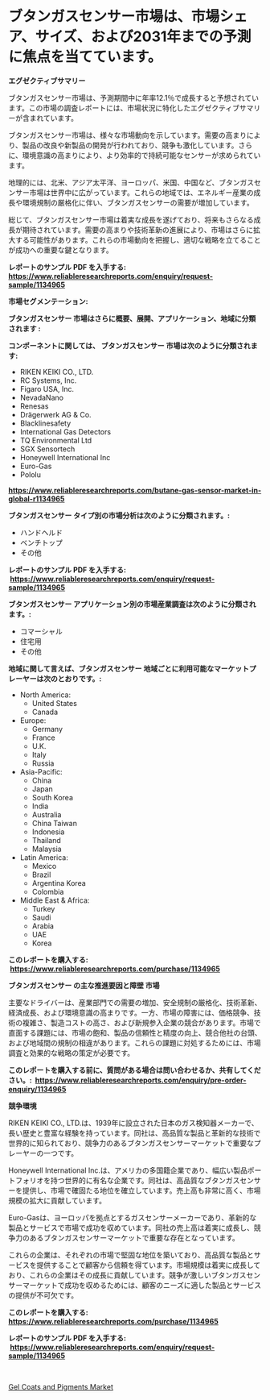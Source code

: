 <p><h1>ブタンガスセンサー市場は、市場シェア、サイズ、および2031年までの予測に焦点を当てています。</h1></p><p><strong>エグゼクティブサマリー</strong></p>
<p><p>ブタンガスセンサー市場は、予測期間中に年率12.1％で成長すると予想されています。この市場の調査レポートには、市場状況に特化したエグゼクティブサマリーが含まれています。</p><p>ブタンガスセンサー市場は、様々な市場動向を示しています。需要の高まりにより、製品の改良や新製品の開発が行われており、競争も激化しています。さらに、環境意識の高まりにより、より効率的で持続可能なセンサーが求められています。</p><p>地理的には、北米、アジア太平洋、ヨーロッパ、米国、中国など、ブタンガスセンサー市場は世界中に広がっています。これらの地域では、エネルギー産業の成長や環境規制の厳格化に伴い、ブタンガスセンサーの需要が増加しています。</p><p>総じて、ブタンガスセンサー市場は着実な成長を遂げており、将来もさらなる成長が期待されています。需要の高まりや技術革新の進展により、市場はさらに拡大する可能性があります。これらの市場動向を把握し、適切な戦略を立てることが成功への重要な鍵となります。</p></p>
<p><strong>レポートのサンプル PDF を入手する: <a href="https://www.reliableresearchreports.com/enquiry/request-sample/1134965">https://www.reliableresearchreports.com/enquiry/request-sample/1134965</a></strong></p>
<p><strong>市場セグメンテーション:</strong></p>
<p><strong> ブタンガスセンサー 市場はさらに概要、展開、アプリケーション、地域に分類されます :</strong></p>
<p><strong>コンポーネントに関しては、 ブタンガスセンサー 市場は次のように分類されます: &nbsp;</strong></p>
<p><ul><li>RIKEN KEIKI CO., LTD.</li><li>RC Systems, Inc.</li><li>Figaro USA, Inc.</li><li>NevadaNano</li><li>Renesas</li><li>Drägerwerk AG & Co.</li><li>Blacklinesafety</li><li>International Gas Detectors</li><li>TQ Environmental Ltd</li><li>SGX Sensortech</li><li>Honeywell International Inc</li><li>Euro-Gas</li><li>Pololu</li></ul></p>
<p><strong><a href="https://www.reliableresearchreports.com/butane-gas-sensor-market-in-global-r1134965">https://www.reliableresearchreports.com/butane-gas-sensor-market-in-global-r1134965</a></strong></p>
<p><strong> ブタンガスセンサー タイプ別の市場分析は次のように分類されます。:</strong></p>
<p><ul><li>ハンドヘルド</li><li>ベンチトップ</li><li>その他</li></ul></p>
<p><strong>レポートのサンプル PDF を入手する: &nbsp;<a href="https://www.reliableresearchreports.com/enquiry/request-sample/1134965">https://www.reliableresearchreports.com/enquiry/request-sample/1134965</a></strong></p>
<p><strong> ブタンガスセンサー アプリケーション別の市場産業調査は次のように分類されます。:</strong></p>
<p><ul><li>コマーシャル</li><li>住宅用</li><li>その他</li></ul></p>
<p><strong>地域に関して言えば、ブタンガスセンサー 地域ごとに利用可能なマーケットプレーヤーは次のとおりです。:</strong></p>
<p><ul>
    <li>
        North America:
        <ul>
            <li>United States</li>
            <li>Canada</li>
        </ul>
    </li>
    <li>
        Europe:
        <ul>
            <li>Germany</li>
            <li>France</li>
            <li>U.K.</li>
            <li>Italy</li>
            <li>Russia</li>
        </ul>
    </li>
    <li>
        Asia-Pacific:
        <ul>
            <li>China</li>
            <li>Japan</li>
            <li>South Korea</li>
            <li>India</li>
            <li>Australia</li>
            <li>China Taiwan</li>
            <li>Indonesia</li>
            <li>Thailand</li>
            <li>Malaysia</li>
        </ul>
    </li>
    <li>
        Latin America:
        <ul>
            <li>Mexico</li>
            <li>Brazil</li>
            <li>Argentina Korea</li>
            <li>Colombia</li>
        </ul>
    </li>
    <li>
        Middle East & Africa:
        <ul>
            <li>Turkey</li>
            <li>Saudi</li>
            <li>Arabia</li>
            <li>UAE</li>
            <li>Korea</li>
        </ul>
    </li>
    </ul></p>
<p><strong>このレポートを購入する: &nbsp;<a href="https://www.reliableresearchreports.com/purchase/1134965">https://www.reliableresearchreports.com/purchase/1134965</a></strong></p>
<p><strong>ブタンガスセンサー の主な推進要因と障壁 市場</strong></p>
<p><p>主要なドライバーは、産業部門での需要の増加、安全規制の厳格化、技術革新、経済成長、および環境意識の高まりです。一方、市場の障害には、価格競争、技術の複雑さ、製造コストの高さ、および新規参入企業の競合があります。市場で直面する課題には、市場の飽和、製品の信頼性と精度の向上、競合他社の台頭、および地域間の規制の相違があります。これらの課題に対処するためには、市場調査と効果的な戦略の策定が必要です。</p></p>
<p><strong>このレポートを購入する前に、質問がある場合は問い合わせるか、共有してください。:&nbsp; <a href="https://www.reliableresearchreports.com/enquiry/pre-order-enquiry/1134965">https://www.reliableresearchreports.com/enquiry/pre-order-enquiry/1134965</a></strong></p>
<p><strong>競争環境</strong></p>
<p><p>RIKEN KEIKI CO., LTD.は、1939年に設立された日本のガス検知器メーカーで、長い歴史と豊富な経験を持っています。同社は、高品質な製品と革新的な技術で世界的に知られており、競争力のあるブタンガスセンサーマーケットで重要なプレーヤーの一つです。</p><p>Honeywell International Inc.は、アメリカの多国籍企業であり、幅広い製品ポートフォリオを持つ世界的に有名な企業です。同社は、高品質なブタンガスセンサーを提供し、市場で確固たる地位を確立しています。売上高も非常に高く、市場規模の拡大に貢献しています。</p><p>Euro-Gasは、ヨーロッパを拠点とするガスセンサーメーカーであり、革新的な製品とサービスで市場で成功を収めています。同社の売上高は着実に成長し、競争力のあるブタンガスセンサーマーケットで重要な存在となっています。</p><p>これらの企業は、それぞれの市場で堅固な地位を築いており、高品質な製品とサービスを提供することで顧客から信頼を得ています。市場規模は着実に成長しており、これらの企業はその成長に貢献しています。競争が激しいブタンガスセンサーマーケットで成功を収めるためには、顧客のニーズに適した製品とサービスの提供が不可欠です。</p></p>
<p><strong>このレポートを購入する: &nbsp; <a href="https://www.reliableresearchreports.com/purchase/1134965">https://www.reliableresearchreports.com/purchase/1134965</a></strong></p>
<p><strong>レポートのサンプル PDF を入手する: &nbsp;<a href="https://www.reliableresearchreports.com/enquiry/request-sample/1134965">https://www.reliableresearchreports.com/enquiry/request-sample/1134965</a></strong><strong></strong></p>
<p>&nbsp;</p>
<p><p><a href="https://changeable-paste-463.notion.site/Gel-Coats-and-Pigments-Market-The-Key-To-Successful-Business-Strategy-Forecast-Till-2031-e9cb62f17ef241ad9324590621e934f6">Gel Coats and Pigments Market</a></p></p>